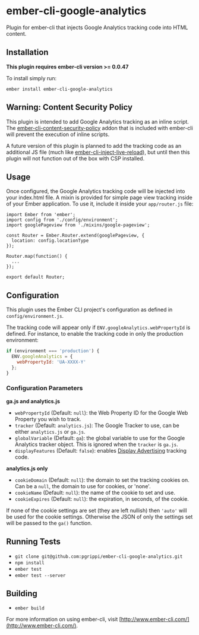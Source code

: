 # ember-cli-google-analytics

Plugin for ember-cli that injects Google Analytics tracking code into HTML content.

## Installation

**This plugin requires ember-cli version >= 0.0.47**

To install simply run:

```
ember install ember-cli-google-analytics
```

## Warning: Content Security Policy

This plugin is intended to add Google Analytics tracking as an inline script. The [ember-cli-content-security-policy](https://github.com/rwjblue/ember-cli-content-security-policy) addon that is included with ember-cli will prevent the execution of inline scripts.

A future version of this plugin is planned to add the tracking code as an additional JS file (much like [ember-cli-inject-live-reload](https://github.com/rwjblue/ember-cli-inject-live-reload)), but until then this plugin will not function out of the box with CSP installed.

## Usage

Once configured, the Google Analytics tracking code will be injected into your index.html file. A mixin is provided for simple page view tracking inside of your Ember application. To use it, include it inside your `app/router.js` file:

```
import Ember from 'ember';
import config from './config/environment';
import googlePageview from './mixins/google-pageview';

const Router = Ember.Router.extend(googlePageview, {
  location: config.locationType
});

Router.map(function() {
  ...
});

export default Router;
```

## Configuration

This plugin uses the Ember CLI project's configuration as defined in `config/environment.js`.

The tracking code will appear only if `ENV.googleAnalytics.webPropertyId` is defined. For instance, to enable the tracking code in only the production environment:

```javascript
if (environment === 'production') {
  ENV.googleAnalytics = {
    webPropertyId: 'UA-XXXX-Y'
  };
}
```

### Configuration Parameters

**ga.js and analytics.js**

* `webPropertyId` (Default: `null`): the Web Property ID for the Google Web Property you wish to track.
* `tracker` (Default: `analytics.js`): The Google Tracker to use, can be either `analytics.js` or `ga.js`.
* `globalVariable` (Default: `ga`): the global variable to use for the Google Analytics tracker object. This is ignored when the `tracker` is `ga.js`.
* `displayFeatures` (Default: `false`): enables [Display Advertising](https://support.google.com/analytics/answer/3450482) tracking code.

**analytics.js only**

* `cookieDomain` (Default: `null`): the domain to set the tracking cookies on. Can be a `null`, the domain to use for cookies, or 'none'.
* `cookieName` (Default: `null`): the name of the cookie to set and use.
* `cookieExpires` (Default: `null`): the expiration, in seconds, of the cookie.

If none of the cookie settings are set (they are left nullish) then `'auto'` will be used for the cookie settings. Otherwise the JSON of only the settings set will be passed to the `ga()` function.

## Running Tests

* `git clone git@github.com:pgrippi/ember-cli-google-analytics.git`
* `npm install`
* `ember test`
* `ember test --server`

## Building

* `ember build`

For more information on using ember-cli, visit [http://www.ember-cli.com/](http://www.ember-cli.com/).

